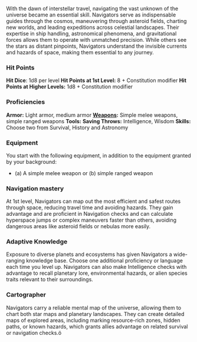 With the dawn of interstellar travel, navigating the vast unknown of the universe became an essential skill. Navigators serve as indispensable guides through the cosmos, maneuvering through asteroid fields, charting new worlds, and leading expeditions across celestial landscapes. Their expertise in ship handling, astronomical phenomena, and gravitational forces allows them to operate with unmatched precision. While others see the stars as distant pinpoints, Navigators understand the invisible currents and hazards of space, making them essential to any journey.

### Hit Points
**Hit Dice**: 1d8 per level
**Hit Points at 1st Level:** 8 + Constitution modifier
**Hit Points at Higher Levels:** 1d8 + Constitution modifier

### Proficiencies
**Armor:** Light armor, medium armor
**[Weapons](Weapons.md):** Simple melee weapons, simple ranged weapons
**Tools:** 
**Saving Throws:** Intelligence, Wisdom
**Skills:** Choose two from Survival, History and Astronomy

### Equipment
You start with the following equipment, in addition to the equipment granted by your background:
- (a) A simple melee weapon or (b) simple ranged weapon

### Navigation mastery
At 1st level, Navigators can map out the most efficient and safest routes through space, reducing travel time and avoiding hazards. They gain advantage and are proficient in Navigation checks and can calculate hyperspace jumps or complex maneuvers faster than others, avoiding dangerous areas like asteroid fields or nebulas more easily.

### Adaptive Knowledge
Exposure to diverse planets and ecosystems has given Navigators a wide-ranging knowledge base. Choose one additional proficiency or language each time you level up. Navigators can also make Intelligence checks with advantage to recall planetary lore, environmental hazards, or alien species traits relevant to their surroundings.

### Cartographer
Navigators carry a reliable mental map of the universe, allowing them to chart both star maps and planetary landscapes. They can create detailed maps of explored areas, including marking resource-rich zones, hidden paths, or known hazards, which grants allies advantage on related survival or navigation checks.ö